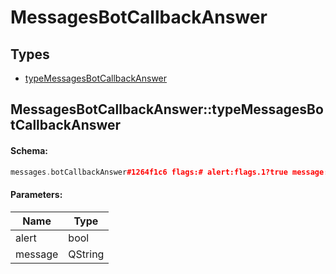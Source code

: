 # MessagesBotCallbackAnswer

## Types

* [typeMessagesBotCallbackAnswer](#messagesbotcallbackanswertypemessagesbotcallbackanswer)

## MessagesBotCallbackAnswer::typeMessagesBotCallbackAnswer

#### Schema:

```c++
messages.botCallbackAnswer#1264f1c6 flags:# alert:flags.1?true message:flags.0?string = messages.BotCallbackAnswer;
```

#### Parameters:

|Name|Type|
|----|----|
|alert|bool|
|message|QString|

